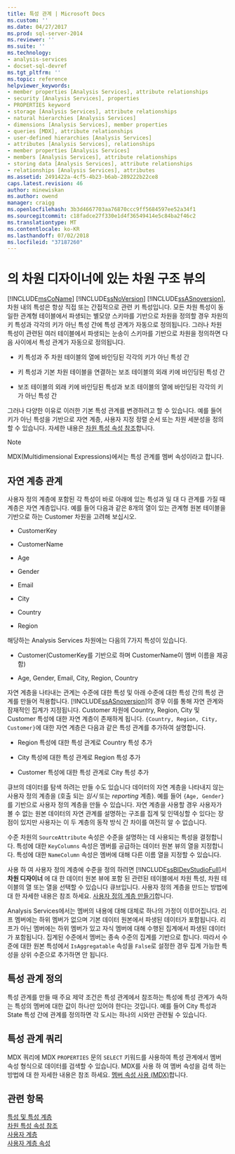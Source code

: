 ```yaml
---
title: 특성 관계 | Microsoft Docs
ms.custom: ''
ms.date: 04/27/2017
ms.prod: sql-server-2014
ms.reviewer: ''
ms.suite: ''
ms.technology:
- analysis-services
- docset-sql-devref
ms.tgt_pltfrm: ''
ms.topic: reference
helpviewer_keywords:
- member properties [Analysis Services], attribute relationships
- security [Analysis Services], properties
- PROPERTIES keyword
- storage [Analysis Services], attribute relationships
- natural hierarchies [Analysis Services]
- dimensions [Analysis Services], member properties
- queries [MDX], attribute relationships
- user-defined hierarchies [Analysis Services]
- attributes [Analysis Services], relationships
- member properties [Analysis Services]
- members [Analysis Services], attribute relationships
- storing data [Analysis Services], attribute relationships
- relationships [Analysis Services], attributes
ms.assetid: 2491422a-4cf5-4b23-b6ab-289222b22ce8
caps.latest.revision: 46
author: minewiskan
ms.author: owend
manager: craigg
ms.openlocfilehash: 3b3d4667703aa76870ccc9ff5684597ee52a34f1
ms.sourcegitcommit: c18fadce27f330e1d4f36549414e5c84ba2f46c2
ms.translationtype: MT
ms.contentlocale: ko-KR
ms.lasthandoff: 07/02/2018
ms.locfileid: "37187260"
---
```

# <a name="attribute-relationships"></a>의 차원 디자이너에 있는 차원 구조 뷰의
  [!INCLUDE[msCoName](../../includes/msconame-md.md)] [!INCLUDE[ssNoVersion](../../includes/ssnoversion-md.md)] [!INCLUDE[ssASnoversion](../../includes/ssasnoversion-md.md)], 차원 내의 특성은 항상 직접 또는 간접적으로 관련 키 특성입니다. 모든 차원 특성이 동일한 관계형 테이블에서 파생되는 별모양 스키마를 기반으로 차원을 정의할 경우 차원의 키 특성과 각각의 키가 아닌 특성 간에 특성 관계가 자동으로 정의됩니다. 그러나 차원 특성이 관련된 여러 테이블에서 파생되는 눈송이 스키마를 기반으로 차원을 정의하면 다음 사이에서 특성 관계가 자동으로 정의됩니다.  
  
-   키 특성과 주 차원 테이블의 열에 바인딩된 각각의 키가 아닌 특성 간  
  
-   키 특성과 기본 차원 테이블을 연결하는 보조 테이블의 외래 키에 바인딩된 특성 간  
  
-   보조 테이블의 외래 키에 바인딩된 특성과 보조 테이블의 열에 바인딩된 각각의 키가 아닌 특성 간  
  
 그러나 다양한 이유로 이러한 기본 특성 관계를 변경하려고 할 수 있습니다. 예를 들어 키가 아닌 특성을 기반으로 자연 계층, 사용자 지정 정렬 순서 또는 차원 세분성을 정의할 수 있습니다. 자세한 내용은 [차원 특성 속성 참조](../multidimensional-models/dimension-attribute-properties-reference.md)합니다.  
  
> [!NOTE]  
>  MDX(Multidimensional Expressions)에서는 특성 관계를 멤버 속성이라고 합니다.  
  
## <a name="natural-hierarchy-relationships"></a>자연 계층 관계  
 사용자 정의 계층에 포함된 각 특성이 바로 아래에 있는 특성과 일 대 다 관계를 가질 때 계층은 자연 계층입니다. 예를 들어 다음과 같은 8개의 열이 있는 관계형 원본 테이블을 기반으로 하는 Customer 차원을 고려해 보십시오.  
  
-   CustomerKey  
  
-   CustomerName  
  
-   Age  
  
-   Gender  
  
-   Email  
  
-   City  
  
-   Country  
  
-   Region  
  
 해당하는 Analysis Services 차원에는 다음의 7가지 특성이 있습니다.  
  
-   Customer(CustomerKey를 기반으로 하며 CustomerName이 멤버 이름을 제공함)  
  
-   Age, Gender, Email, City, Region, Country  
  
 자연 계층을 나타내는 관계는 수준에 대한 특성 및 아래 수준에 대한 특성 간의 특성 관계를 만들어 적용합니다. [!INCLUDE[ssASnoversion](../../includes/ssasnoversion-md.md)]의 경우 이를 통해 자연 관계와 잠재적인 집계가 지정됩니다. Customer 차원에 Country, Region, City 및 Customer 특성에 대한 자연 계층이 존재하게 됩니다. `{Country, Region, City, Customer}`에 대한 자연 계층은 다음과 같은 특성 관계를 추가하여 설명합니다.  
  
-   Region 특성에 대한 특성 관계로 Country 특성 추가  
  
-   City 특성에 대한 특성 관계로 Region 특성 추가  
  
-   Customer 특성에 대한 특성 관계로 City 특성 추가  
  
 큐브의 데이터를 탐색 하려는 만들 수도 있습니다 데이터의 자연 계층을 나타내지 않는 사용자 정의 계층을 (호출 되는 *임시* 또는 *reporting* 계층). 예를 들어 `{Age, Gender}`를 기반으로 사용자 정의 계층을 만들 수 있습니다. 자연 계층을 사용할 경우 사용자가 볼 수 없는 원본 데이터의 자연 관계를 설명하는 구조를 집계 및 인덱싱할 수 있다는 장점이 있지만 사용자는 이 두 계층의 동작 방식 간 차이를 여전히 알 수 없습니다.  
  
 수준 차원의 `SourceAttribute` 속성은 수준을 설명하는 데 사용되는 특성을 결정합니다. 특성에 대한 `KeyColumns` 속성은 멤버를 공급하는 데이터 원본 뷰의 열을 지정합니다. 특성에 대한 `NameColumn` 속성은 멤버에 대해 다른 이름 열을 지정할 수 있습니다.  
  
 사용 하 여 사용자 정의 계층에 수준을 정의 하려면 [!INCLUDE[ssBIDevStudioFull](../../includes/ssbidevstudiofull-md.md)]서 **차원 디자이너** 에 대 한 데이터 원본 뷰에 포함 된 관련된 테이블에서 차원 특성, 차원 테이블의 열 또는 열을 선택할 수 있습니다 큐브입니다. 사용자 정의 계층을 만드는 방법에 대 한 자세한 내용은 참조 하세요. [사용자 정의 계층 만들기](../multidimensional-models/user-defined-hierarchies-create.md)합니다.  
  
 Analysis Services에서는 멤버의 내용에 대해 대체로 하나의 가정이 이루어집니다. 리프 멤버에는 하위 멤버가 없으며 기본 데이터 원본에서 파생된 데이터가 포함됩니다. 리프가 아닌 멤버에는 하위 멤버가 있고 자식 멤버에 대해 수행된 집계에서 파생된 데이터가 포함됩니다. 집계된 수준에서 멤버는 종속 수준의 집계를 기반으로 합니다. 따라서 수준에 대한 원본 특성에서 `IsAggregatable` 속성을 `False`로 설정한 경우 집계 가능한 특성을 상위 수준으로 추가하면 안 됩니다.  
  
## <a name="defining-an-attribute-relationship"></a>특성 관계 정의  
 특성 관계를 만들 때 주요 제약 조건은 특성 관계에서 참조하는 특성에 특성 관계가 속하는 특성의 멤버에 대한 값이 하나만 있어야 한다는 것입니다. 예를 들어 City 특성과 State 특성 간에 관계를 정의하면 각 도시는 하나의 시와만 관련될 수 있습니다.  
  
## <a name="attribute-relationship-queries"></a>특성 관계 쿼리  
 MDX 쿼리에 MDX `PROPERTIES` 문의 `SELECT` 키워드를 사용하여 특성 관계에서 멤버 속성 형식으로 데이터를 검색할 수 있습니다. MDX를 사용 하 여 멤버 속성을 검색 하는 방법에 대 한 자세한 내용은 참조 하세요. [멤버 속성 사용 &#40;MDX&#41;](../multidimensional-models/mdx/mdx-member-properties.md)합니다.  
  
## <a name="see-also"></a>관련 항목  
 [특성 및 특성 계층](attributes-and-attribute-hierarchies.md)   
 [차원 특성 속성 참조](../multidimensional-models/dimension-attribute-properties-reference.md)   
 [사용자 계층](user-hierarchies.md)   
 [사용자 계층 속성](user-hierarchies-properties.md)  
  
  

